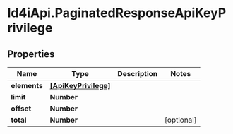 # Id4iApi.PaginatedResponseApiKeyPrivilege

## Properties
Name | Type | Description | Notes
------------ | ------------- | ------------- | -------------
**elements** | [**[ApiKeyPrivilege]**](ApiKeyPrivilege.md) |  | 
**limit** | **Number** |  | 
**offset** | **Number** |  | 
**total** | **Number** |  | [optional] 



